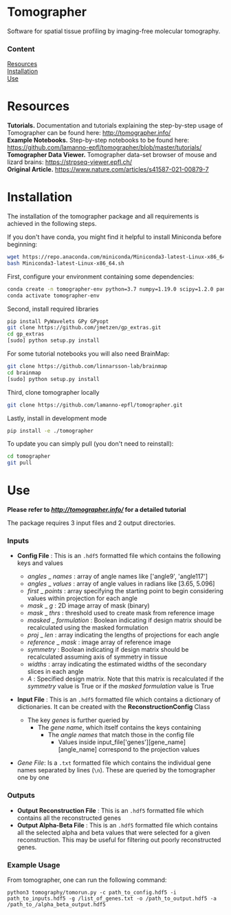 # Tomographer
Software for spatial tissue profiling by imaging-free molecular tomography.

### Content
[Resources](#Resources)  
[Installation](#Installation)  
[Use](#Use) 
<a name="headers"/>

# Resources
__Tutorials.__ Documentation and tutorials explaining the step-by-step usage of Tomographer can be found here: http://tomographer.info/ <br>
__Example Notebooks.__ Step-by-step notebooks to be found here: https://github.com/lamanno-epfl/tomographer/blob/master/tutorials/ <br>
__Tomographer Data Viewer.__ Tomographer data-set browser of mouse and lizard brains: https://strpseq-viewer.epfl.ch/ <br>
__Original Article.__ https://www.nature.com/articles/s41587-021-00879-7

# Installation

The installation of the tomographer package and all requirements is achieved in the following steps.

If you don't have conda, you might find it helpful to install Miniconda before beginning:
```bash
wget https://repo.anaconda.com/miniconda/Miniconda3-latest-Linux-x86_64.sh
bash Miniconda3-latest-Linux-x86_64.sh
```

First, configure your environment containing some dependencies:
```bash
conda create -n tomographer-env python=3.7 numpy=1.19.0 scipy=1.2.0 pandas=0.24.1 scikit-learn=0.20.2 scikit-image=0.14.2 matplotlib=3.0.2 --channel bioconda --channel conda-forge
conda activate tomographer-env
```

Second, install required libraries
```bash
pip install PyWavelets GPy GPyopt
git clone https://github.com/jmetzen/gp_extras.git
cd gp_extras
[sudo] python setup.py install
```

For some tutorial notebooks you will also need BrainMap:
```bash
git clone https://github.com/linnarsson-lab/brainmap
cd brainmap
[sudo] python setup.py install
```

Third, clone tomographer locally
```bash
git clone https://github.com/lamanno-epfl/tomographer.git
```

Lastly, install in development mode
```bash
pip install -e ./tomographer
```

To update you can simply pull (you don't need to reinstall): 
```bash
cd tomographer
git pull
```

# Use 
__Please refer to *http://tomographer.info/* for a detailed tutorial__

The package requires 3 input files and 2 output directories.

### Inputs

- **Config File** : This is an `.hdf5` formatted file which contains the following keys and values
  - _angles_ _ _names_ : array of angle names like ['angle9', 'angle117']
  - _angles_ _ _values_ : array of angle values in radians like [3.65, 5.096]
  - _first_ _ _points_ : array specifying the starting point to begin considering values within projection for each angle
  - _mask_ _ _g_ : 2D image array of mask (binary)
  - _mask_ _ _thrs_ : threshold used to create mask from reference image
  - _masked_ _ _formulation_ : Boolean indicating if design matrix should be recalculated using the masked formulation
  - _proj_ _ _len_ : array indicating the lengths of projections for each angle
  - _reference_ _ _mask_ : image array of reference image
  - _symmetry_ : Boolean indicating if design matrix should be recalculated assuming axis of symmetry in tissue
  - _widths_ : array indicating the estimated widths of the secondary slices in each angle
  - _A_ : Specified design matrix. Note that this matrix is recalculated if the _symmetry_ value is True or if the _masked formulation_ value is True

- **Input File** : This is an `.hdf5` formatted file which contains a dictionary of dictionaries. It can be created with the **ReconstructionConfig** Class 
  - The key *genes* is further queried by
    - The *gene name*, which itself contains the keys containing
      - The *angle names* that match those in the config file
        - Values inside input_file['genes'][gene_name][angle_name] correspond to the projection values

- *Gene File*: Is a `.txt` formatted file which contains the individual gene names separated by lines (`\n`). These are queried by the tomographer one by one

### Outputs

- **Output Reconstruction File** : This is an `.hdf5` formatted file which contains all the reconstructed genes
- **Output Alpha-Beta File** : This is an `.hdf5` formatted file which contains all the selected alpha and beta values that were selected for a given reconstruction. This may be useful for filtering out poorly reconstructed genes.

### Example Usage

From tomographer, one can run the following command:

```python3 tomography/tomorun.py -c path_to_config.hdf5 -i path_to_inputs.hdf5 -g /list_of_genes.txt -o /path_to_output.hdf5 -a  /path_to_/alpha_beta_output.hdf5 ```
